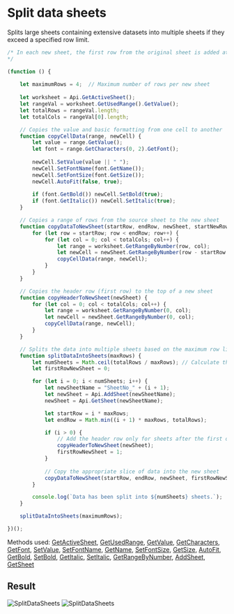 # Split data sheets

Splits large sheets containing extensive datasets into multiple sheets if they exceed a specified row limit.

```ts
/* In each new sheet, the first row from the original sheet is added at the top as a header (assuming the first row contains the column headers).
*/

(function () {
    
    let maximumRows = 4;  // Maximum number of rows per new sheet
     
    let worksheet = Api.GetActiveSheet();
    let rangeVal = worksheet.GetUsedRange().GetValue();
    let totalRows = rangeVal.length;
    let totalCols = rangeVal[0].length;

    // Copies the value and basic formatting from one cell to another
    function copyCellData(range, newCell) {
        let value = range.GetValue();
        let font = range.GetCharacters(0, 2).GetFont();
        
        newCell.SetValue(value || " ");
        newCell.SetFontName(font.GetName());
        newCell.SetFontSize(font.GetSize());
        newCell.AutoFit(false, true);
        
        if (font.GetBold()) newCell.SetBold(true);
        if (font.GetItalic()) newCell.SetItalic(true);
    }

    // Copies a range of rows from the source sheet to the new sheet
    function copyDataToNewSheet(startRow, endRow, newSheet, startNewRow) {
        for (let row = startRow; row < endRow; row++) {
            for (let col = 0; col < totalCols; col++) {
                let range = worksheet.GetRangeByNumber(row, col);
                let newCell = newSheet.GetRangeByNumber(row - startRow + startNewRow, col);
                copyCellData(range, newCell);
            }
        }
    }

    // Copies the header row (first row) to the top of a new sheet
    function copyHeaderToNewSheet(newSheet) {
        for (let col = 0; col < totalCols; col++) {
            let range = worksheet.GetRangeByNumber(0, col);
            let newCell = newSheet.GetRangeByNumber(0, col);
            copyCellData(range, newCell);
        }
    }

    // Splits the data into multiple sheets based on the maximum row limit and adds headers to each sheet except the first one
    function splitDataIntoSheets(maxRows) {
        let numSheets = Math.ceil(totalRows / maxRows); // Calculate the number of sheets needed
        let firstRowNewSheet = 0;

        for (let i = 0; i < numSheets; i++) {
            let newSheetName = "SheetNo_" + (i + 1);
            let newSheet = Api.AddSheet(newSheetName);
            newSheet = Api.GetSheet(newSheetName);

            let startRow = i * maxRows;
            let endRow = Math.min((i + 1) * maxRows, totalRows);

            if (i > 0) {
                // Add the header row only for sheets after the first one
                copyHeaderToNewSheet(newSheet);
                firstRowNewSheet = 1;
            }
            
            // Copy the appropriate slice of data into the new sheet
            copyDataToNewSheet(startRow, endRow, newSheet, firstRowNewSheet);
        }

        console.log(`Data has been split into ${numSheets} sheets.`);
    }

    splitDataIntoSheets(maximumRows);

})();
```

Methods used: [GetActiveSheet](../../../../office-api/usage-api/spreadsheet-api/Api/Methods/GetActiveSheet.md), [GetUsedRange](../../../../office-api/usage-api/spreadsheet-api/ApiWorksheet/Methods/GetUsedRange.md), [GetValue](../../../../office-api/usage-api/spreadsheet-api/ApiRange/Methods/GetValue.md), [GetCharacters](../../../../office-api/usage-api/spreadsheet-api/ApiRange/Methods/GetCharacters.md), [GetFont](../../../../office-api/usage-api/spreadsheet-api/ApiCharacters/Methods/GetFont.md), [SetValue](../../../../office-api/usage-api/spreadsheet-api/ApiRange/Methods/SetValue.md), [SetFontName](../../../../office-api/usage-api/spreadsheet-api/ApiRange/Methods/SetFontName.md), [GetName](../../../../office-api/usage-api/spreadsheet-api/ApiName/Methods/GetName.md), [SetFontSize](../../../../office-api/usage-api/spreadsheet-api/ApiRange/Methods/SetFontSize.md), [GetSize](../../../../office-api/usage-api/spreadsheet-api/ApiFont/Methods/GetSize.md), [AutoFit](../../../../office-api/usage-api/spreadsheet-api/ApiRange/Methods/AutoFit.md), [GetBold](../../../../office-api/usage-api/spreadsheet-api/ApiRun/Methods/GetBold.md), [SetBold](../../../../office-api/usage-api/spreadsheet-api/ApiRange/Methods/SetBold.md), [GetItalic](../../../../office-api/usage-api/spreadsheet-api/ApiRun/Methods/GetItalic.md), [SetItalic](../../../../office-api/usage-api/spreadsheet-api/ApiRange/Methods/SetItalic.md), [GetRangeByNumber](../../../../office-api/usage-api/spreadsheet-api/ApiWorksheet/Methods/GetRangeByNumber.md), [AddSheet](../../../../office-api/usage-api/spreadsheet-api/Api/Methods/AddSheet.md), [GetSheet](../../../../office-api/usage-api/spreadsheet-api/Api/Methods/GetSheet.md)

## Result

![SplitDataSheets](/assets/images/plugins/split-data-sheets.png#gh-light-mode-only)
![SplitDataSheets](/assets/images/plugins/split-data-sheets.dark.png#gh-dark-mode-only)